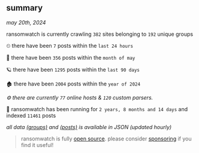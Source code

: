 
## summary
_may 20th, 2024_

ransomwatch is currently crawling `382` sites belonging to `192` unique groups

⏲ there have been `7` posts within the `last 24 hours`

🦈 there have been `356` posts within the `month of may`

🪐 there have been `1295` posts within the `last 90 days`

🏚 there have been `2004` posts within the `year of 2024`

_⚙️ there are currently `77` online hosts & `120` custom parsers._

🦕 ransomwatch has been running for `2 years, 8 months and 14 days` and indexed `11461` posts

_all data  [(groups)](http://ransomwhat.telemetry.ltd/groups) and [(posts)](http://ransomwhat.telemetry.ltd/posts) is available in JSON (updated hourly)_

> ransomwatch is fully [open source](https://github.com/joshhighet/ransomwatch#ransomwatch--). please consider [sponsoring](https://github.com/sponsors/joshhighet) if you find it useful!
